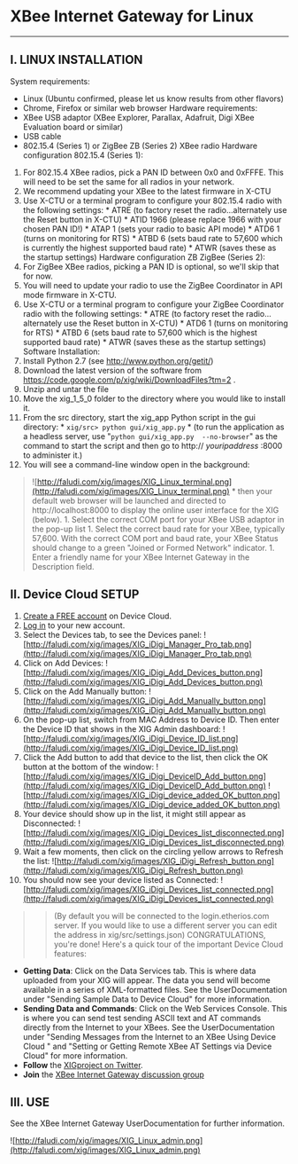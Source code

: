 # XBee Internet Gateway for Linux #

---


## I. LINUX INSTALLATION ##

System requirements:
  * Linux (Ubuntu confirmed, please let us know results from other flavors)
  * Chrome, Firefox or similar web browser
Hardware requirements:
  * XBee USB adaptor (XBee Explorer, Parallax, Adafruit, Digi XBee Evaluation board or similar)
  * USB cable
  * 802.15.4 (Series 1) or ZigBee ZB (Series 2) XBee radio
Hardware configuration 802.15.4 (Series 1):
  1. For 802.15.4 XBee radios, pick a PAN ID between 0x0 and 0xFFFE. This will need to be set the same for all radios in your network.
  1. We recommend updating your XBee to the latest firmware in X-CTU
  1. Use X-CTU or a terminal program to configure your 802.15.4 radio with the following settings:
    * ATRE (to factory reset the radio…alternately use the Reset button in X-CTU)
    * ATID 1966 (please replace 1966 with your chosen PAN ID!)
    * ATAP 1 (sets your radio to basic API mode)
    * ATD6 1 (turns on monitoring for RTS)
    * ATBD 6 (sets baud rate to 57,600 which is currently the highest supported baud rate)
    * ATWR (saves these as the startup settings)
Hardware configuration ZB ZigBee (Series 2):
  1. For ZigBee XBee radios, picking a PAN ID is optional, so we'll skip that for now.
  1. You will need to update your radio to use the ZigBee Coordinator in API mode firmware in X-CTU.
  1. Use X-CTU or a terminal program to configure your ZigBee Coordinator radio with the following settings:
    * ATRE (to factory reset the radio…alternately use the Reset button in X-CTU)
    * ATD6 1 (turns on monitoring for RTS)
    * ATBD 6 (sets baud rate to 57,600 which is the highest supported baud rate)
    * ATWR (saves these as the startup settings)
Software Installation:
  1. Install Python 2.7 (see http://www.python.org/getit/)
  1. Download the latest version of the software from https://code.google.com/p/xig/wiki/DownloadFiles?tm=2 .
  1. Unzip and untar the file
  1. Move the xig\_1\_5\_0 folder to the directory where you would like to install it.
  1. From the src directory, start the xig\_app Python script in the gui directory:
    * ` xig/src> python gui/xig_app.py `
    * (to run the application as a headless server, use "`python gui/xig_app.py  --no-browser`"  as the command to start the script and then go to http:// _youripaddress_ :8000 to administer it.)
  1. You will see a command-line window open in the background:
> ![http://faludi.com/xig/images/XIG_Linux_terminal.png](http://faludi.com/xig/images/XIG_Linux_terminal.png)
    * then your default web browser will be launched and directed to http://localhost:8000 to display the online user interface for the XIG (below).
    1. Select the correct COM port for your XBee USB adaptor in the pop-up list
    1. Select the correct baud rate for your XBee, typically 57,600. With the correct COM port and baud rate, your XBee Status should change to a green "Joined or Formed Network" indicator.
    1. Enter a friendly name for your XBee Internet Gateway in the Description field.

## II. Device Cloud SETUP ##

  1. [Create a FREE account](http://www.etherios.com/products/devicecloud/developerzone) on Device Cloud.
  1. [Log in](https://login.etherios.com) to your new account.
  1. Select the Devices tab, to see the Devices panel: ![http://faludi.com/xig/images/XIG_iDigi_Manager_Pro_tab.png](http://faludi.com/xig/images/XIG_iDigi_Manager_Pro_tab.png)
  1. Click on Add Devices: ![http://faludi.com/xig/images/XIG_iDigi_Add_Devices_button.png](http://faludi.com/xig/images/XIG_iDigi_Add_Devices_button.png)
  1. Click on the Add Manually button: ![http://faludi.com/xig/images/XIG_iDigi_Add_Manually_button.png](http://faludi.com/xig/images/XIG_iDigi_Add_Manually_button.png)
  1. On the pop-up list, switch from MAC Address to Device ID. Then enter the Device ID that shows in the XIG Admin dashboard: ![http://faludi.com/xig/images/XIG_iDigi_Device_ID_list.png](http://faludi.com/xig/images/XIG_iDigi_Device_ID_list.png)
  1. Click the Add button to add that device to the list, then click the OK button at the bottom of the window: ![http://faludi.com/xig/images/XIG_iDigi_DeviceID_Add_button.png](http://faludi.com/xig/images/XIG_iDigi_DeviceID_Add_button.png) ![http://faludi.com/xig/images/XIG_iDigi_device_added_OK_button.png](http://faludi.com/xig/images/XIG_iDigi_device_added_OK_button.png)
  1. Your device should show up in the list, it might still appear as Disconnected: ![http://faludi.com/xig/images/XIG_iDigi_Devices_list_disconnected.png](http://faludi.com/xig/images/XIG_iDigi_Devices_list_disconnected.png)
  1. Wait a few moments, then click on the circling yellow arrows to Refresh the list: ![http://faludi.com/xig/images/XIG_iDigi_Refresh_button.png](http://faludi.com/xig/images/XIG_iDigi_Refresh_button.png)
  1. You should now see your device listed as Connected: ![http://faludi.com/xig/images/XIG_iDigi_Devices_list_connected.png](http://faludi.com/xig/images/XIG_iDigi_Devices_list_connected.png)
> > (By default you will be connected to the login.etherios.com server. If you would like to use a different server you can edit the address in xig/src/settings.json)
CONGRATULATIONS, you're done! Here's a quick tour of the important Device Cloud features:
  * **Getting Data**: Click on the Data Services tab. This is where data uploaded from your XIG will appear. The data you send will become available in a series of XML-formatted files. See the UserDocumentation under "Sending Sample Data to Device Cloud" for more information.
  * **Sending Data and Commands**: Click on the Web Services Console. This is where you can send test sending ASCII text and AT commands directly from the Internet to your XBees. See the UserDocumentation under "Sending Messages from the Internet to an XBee Using Device Cloud " and "Setting or Getting Remote XBee AT Settings via Device Cloud" for more information.
  * **Follow** the [XIGproject on Twitter](http://twitter.com/xigproject).
  * **Join** the [XBee Internet Gateway discussion group](http://groups.google.com/group/xbee-internet-gateway)

## III. USE ##

See the XBee Internet Gateway UserDocumentation for further information.

![http://faludi.com/xig/images/XIG_Linux_admin.png](http://faludi.com/xig/images/XIG_Linux_admin.png)